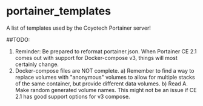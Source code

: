 # portainer_templates
A list of templates used by the Coyotech Portainer server!

##TODO:
1) Reminder: Be prepared to reformat portainer.json. When Portainer CE 2.1 comes out with support for Docker-compose v3, things will most certainly change.
2) Docker-compose files are NOT complete.
  a) Remember to find a way to replace volumes with "anonymous" volumes to allow for multiple stacks of the same container, but provide different data volumes.
  b) Read A. Make random generated volume names. This might not be an issue if CE 2.1 has good support options for v3 compose.
